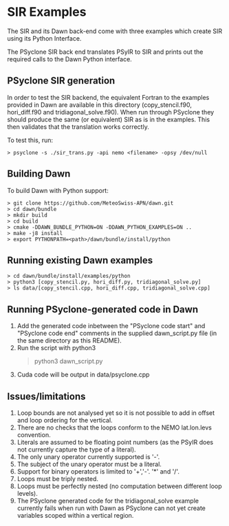 # SIR Examples #

The SIR and its Dawn back-end come with three examples which create
SIR using its Python Interface.

The PSyclone SIR back end translates PSyIR to SIR and prints out the
required calls to the Dawn Python interface.

## PSyclone SIR generation ##

In order to test the SIR backend, the equivalent Fortran to the
examples provided in Dawn are available in this directory
(copy_stencil.f90, hori_diff.f90 and tridiagonal_solve.f90). When run
through PSyclone they should produce the same (or equivalent) SIR as
is in the examples. This then validates that the translation works
correctly.

To test this, run:

```
> psyclone -s ./sir_trans.py -api nemo <filename> -opsy /dev/null
```

## Building Dawn ##

To build Dawn with Python support:

```
> git clone https://github.com/MeteoSwiss-APN/dawn.git
> cd dawn/bundle
> mkdir build
> cd build
> cmake -DDAWN_BUNDLE_PYTHON=ON -DDAWN_PYTHON_EXAMPLES=ON ..
> make -j8 install
> export PYTHONPATH=<path>/dawn/bundle/install/python
```

## Running existing Dawn examples ##

```
> cd dawn/bundle/install/examples/python
> python3 [copy_stencil.py, hori_diff.py, tridiagonal_solve.py]
> ls data/[copy_stencil.cpp, hori_diff.cpp, tridiagonal_solve.cpp]
```

## Running PSyclone-generated code in Dawn ##

1. Add the generated code inbetween the "PSyclone code start" and
   "PSyclone code end" comments in the supplied dawn_script.py file
   (in the same directory as this README).
2. Run the script with python3
   > python3 dawn_script.py
3. Cuda code will be output in data/psyclone.cpp

## Issues/limitations ##

1. Loop bounds are not analysed yet so it is not possible to add in
   offset and loop ordering for the vertical.
2. There are no checks that the loops conform to the NEMO lat.lon.levs
   convention.
3. Literals are assumed to be floating point numbers (as the PSyIR
   does not currently capture the type of a literal).
4. The only unary operator currently supported is '-'.
5. The subject of the unary operator must be a literal.
6. Support for binary operators is limited to '+','-'. '*' and '/'.
7. Loops must be triply nested.
8. Loops must be perfectly nested (no computation between different
   loop levels).
9. The PSyclone generated code for the tridiagonal_solve example
   currently fails when run with Dawn as PSyclone can not yet create
   variables scoped within a vertical region.
